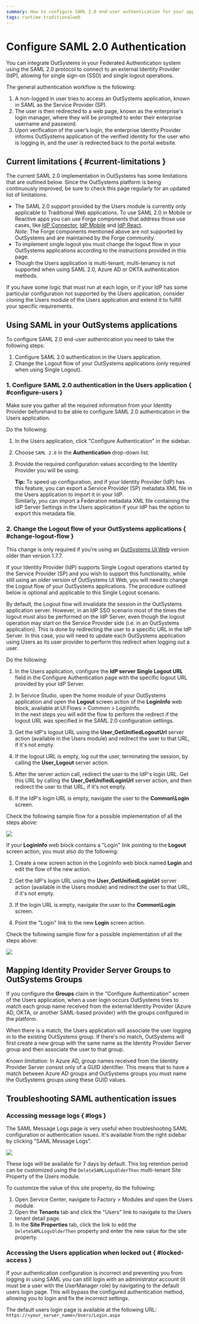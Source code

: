 ```yaml
---
summary: How to configure SAML 2.0 end-user authentication for your applications.
tags: runtime-traditionalweb
---
```


# Configure SAML 2.0 Authentication

You can integrate OutSystems in your Federated Authentication system using the SAML 2.0 protocol to connect to an external Identity Provider (IdP), allowing for single sign-on (SSO) and single logout operations. 

The general authentication workflow is the following:

1. A non-logged in user tries to access an OutSystems application, known in SAML as the Service Provider (SP).
1. The user is then redirected to a web page, known as the enterprise's login manager, where they will be prompted to enter their enterprise username and password.
1. Upon verification of the user’s login, the enterprise Identity Provider informs OutSystems application of the verified identity for the user who is logging in, and the user is redirected back to the portal website.

## Current limitations { #current-limitations }

The current SAML 2.0 implementation in OutSystems has some limitations that are outlined below. Since the OutSystems platform is being continuously improved, be sure to check this page regularly for an updated list of limitations.

* The SAML 2.0 support provided by the Users module is currently only applicable to Traditional Web applications. To use SAML 2.0 in Mobile or Reactive apps you can use Forge components that address those use cases, like [IdP Connector](https://www.outsystems.com/forge/component-overview/599/idp), [IdP Mobile](https://www.outsystems.com/forge/component-overview/2044/idp-mobile) and [IdP React](https://www.outsystems.com/forge/component-overview/7090/idpreact).  
    _Note:_ The Forge components mentioned above are not supported by OutSystems and are maintained by the Forge community.
* To implement single logout you must change the logout flow in your OutSystems applications according to the instructions provided in this page.
* Though the Users application is multi-tenant, multi-tenancy is not supported when using SAML 2.0, Azure AD or OKTA authentication methods.

If you have some logic that must run at each login, or if your IdP has some particular configuration not supported by the Users application, consider cloning the Users module of the Users application and extend it to fulfill your specific requirements.

## Using SAML in your OutSystems applications

To configure SAML 2.0 end-user authentication you need to take the following steps:

1. Configure SAML 2.0 authentication in the Users application.
1. Change the Logout flow of your OutSystems applications (only required when using Single Logout).


### 1. Configure SAML 2.0 authentication in the Users application { #configure-users }

Make sure you gather all the required information from your Identity Provider beforehand to be able to configure SAML 2.0 authentication in the Users application.

Do the following:

1. In the Users application, click "Configure Authentication" in the sidebar.
1. Choose `SAML 2.0` in the **Authentication** drop-down list.
1. Provide the required configuration values according to the Identity Provider you will be using.

    **Tip:** To speed up configuration, and if your Identity Provider (IdP) has this feature, you can export a Service Provider (SP) metadata XML file in the Users application to import it in your IdP.  
    Similarly, you can import a Federation metadata XML file containing the IdP Server Settings in the Users application if your IdP has the option to export this metadata file.


### 2. Change the Logout flow of your OutSystems applications { #change-logout-flow }

<div class="info" markdown="1">

This change is only required if you're using an [OutSystems UI Web](https://www.outsystems.com/forge/component-overview/4143/outsystems-ui-web) version older than version 1.7.7.

</div>

If your Identity Provider (IdP) supports Single Logout operations started by the Service Provider (SP) and you wish to support this functionality, while still using an older version of OutSystems UI Web, you will need to change the Logout flow of your OutSystems applications. The procedure outlined below is optional and applicable to this Single Logout scenario.

By default, the Logout flow will invalidate the session in the OutSystems application server. However, in an IdP SSO scenario most of the times the logout must also be performed on the IdP Server, even though the logout operation may start on the Service Provider side (i.e. in an OutSystems application). This is done by redirecting the user to a specific URL in the IdP Server. In this case, you will need to update each OutSystems application using Users as its user provider to perform this redirect when logging out a user.

Do the following:

1. In the Users application, configure the **IdP server Single Logout URL** field in the Configure Authentication page with the specific logout URL provided by your IdP Server.

1. In Service Studio, open the home module of your OutSystems application and open the **Logout** screen action of the **LoginInfo** web block, available at UI Flows > Common > LoginInfo.  
In the next steps you will edit the flow to perform the redirect if the logout URL was specified in the SAML 2.0 configuration settings.

1. Get the IdP's logout URL using the **User_GetUnifiedLogoutUrl** server action (available in the Users module) and redirect the user to that URL, if it's not empty.

1. If the logout URL is empty, log out the user, terminating the session, by calling the **User_Logout** server action.

1. After the server action call, redirect the user to the IdP's login URL. Get this URL by calling the **User_GetUnifiedLoginUrl** server action, and then redirect the user to that URL, if it's not empty.  

1. If the IdP's login URL is empty, navigate the user to the **Common\Login** screen.

Check the following sample flow for a possible implementation of all the steps above:

![](images/saml-logout-flow.png)

If your **LoginInfo** web block contains a "Login" link pointing to the **Logout** screen action, you must also do the following:

1. Create a new screen action in the LoginInfo web block named **Login** and edit the flow of the new action.

1. Get the IdP's login URL using the **User_GetUnifiedLoginUrl** server action (available in the Users module) and redirect the user to that URL, if it's not empty.  

1. If the login URL is empty, navigate the user to the **Common\Login** screen.

1. Point the "Login" link to the new **Login** screen action.

Check the following sample flow for a possible implementation of all the steps above:

![](images/saml-login-flow.png)


## Mapping Identity Provider Server Groups to OutSystems Groups

If you configure the **Groups** claim in the "Configure Authentication" screen of the Users application, when a user login occurs OutSystems tries to match each group name received from the external Identity Provider (Azure AD, OKTA, or another SAML-based provider) with the groups configured in the platform.

When there is a match, the Users application will associate the user logging in to the existing OutSystems group. If there's no match, OutSystems will first create a new group with the same name as the Identity Provider Server group and then associate the user to that group.

_Known limitation:_ In Azure AD, group names received from the Identity Provider Server consist only of a GUID identifier. This means that to have a match between Azure AD groups and OutSystems groups you must name the OutSystems groups using these GUID values.


## Troubleshooting SAML authentication issues

### Accessing message logs { #logs }

The SAML Message Logs page is very useful when troubleshooting SAML configuration or authentication issues. It's available from the right sidebar by clicking "SAML Message Logs".

![](images/saml-message-logs.png)

These logs will be available for 7 days by default. This log retention period can be customized using the `DeleteSAMLLogsOlderThen` multi-tenant Site Property of the Users module.

To customize the value of this site property, do the following:

1. Open Service Center, navigate to Factory > Modules and open the Users module.
1. Open the **Tenants** tab and click the "Users" link to navigate to the Users tenant detail page.
1. In the **Site Properties** tab, click the link to edit the `DeleteSAMLLogsOlderThen` property and enter the new value for the site property.

### Accessing the Users application when locked out { #locked-access }

If your authentication configuration is incorrect and preventing you from logging in using SAML you can still login with an administrator account (it must be a user with the UserManager role) by navigating to the default users login page. This will bypass the configured authentication method, allowing you to login and fix the incorrect settings.

The default users login page is available at the following URL:  
`https://<your_server_name>/Users/Login.aspx`
